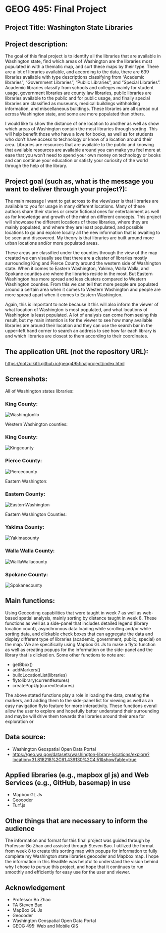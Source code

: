 # GEOG 495: Final Project

## Project Title: Washington State Libraries

## Project description:
The goal of this final project is to identify all the libraries that are available in Washington state, find which areas of Washington are the  libraries most populated in with a thematic map, and sort these maps by their type. There are a lot of libraries available, and according to the data, there are 639 libraries available with type descriptions classifying from “Academic libraries”, “Government Libraries”, “Public Libraries”,  and “Special Libraries”. Academic libraries classify from schools and colleges mainly for student usage, government libraries are county law libraries, public libraries are libraries available to the public and for public usage, and finally special libraries are classified as museums, medical buildings withholding information, and miscellaneous buildings. These libraries are all spread out across Washington state, and some are more populated than others. 

I would like to show the distance of one location to another as well as show which areas of Washington contain the most libraries through sorting. This will help benefit those who have a love for books, as well as for students who don’t have access to technology or know of a location around their area. Libraries are resources that are available to the public and knowing that available resources are available around you can make you feel more at ease that you won’t need to spend your own money on technology or books and can continue your education or satisfy your curiosity of the world through the help of the library. 

## Project goal (such as, what is the message you want to deliver through your project?):
The main message I want to get across to the view/user is that libraries are available to you for usage in many different locations. Many of these authors share their stories or create fictional ones for entertainment as well as for knowledge and growth of the mind on different concepts. This project will showcase the different locations of these libraries, where they are mainly populated, and where they are least populated, and possible locations to go and explore locally all the new information that is awaiting to be seen and discovered. My theory is that libraries are built around more urban locations and/or more populated areas. 

These areas are classified under the counties through the view of the map created we can visually see that there are a cluster of libraries mostly surrounding King and Pierce County around the western side of Washington state. When it comes to Eastern Washington, Yakima, Walla Walla, and Spokane counties are where the libraries reside in the most. But Eastern Washington has more spread and less clusters compared to Western Washington counties. From this we can tell that more people are populated around a certain area when it comes to Western Washington and people are more spread apart when it comes to Eastern Washington. 

Again, this is important to note because it this will also inform the viewer of what location of Washington is most populated, and what locations of Washington is least populated. A lot of analysis can come from seeing this result, but my main intention is for the viewer to see how many available libraries are around their location and they can use the search bar in the upper-left hand corner to search an address to see how far each library is and which libraries are closest to them according to their coordinates.

## The application URL (not the repository URL): 
https://notzulkifli.github.io/geog495finalproject/index.html 

## Screenshots:

All of Washington states libraries:
### King County:
![Washingtonlib](/img/washington_libraries.PNG "washingtonstate")

 Western Washington counties:

### King County:
![Kingcounty](/img/king_county.PNG "kingcounty")

### Pierce County:
![Piercecounty](/img/pierce_county.PNG "Piercecounty")

Eastern Washington:
### Eastern County:
![EasternWashington](/img/eastern_wa.PNG "EasternWashington")

Eastern Washington Counties:
### Yakima County:
![Yakimacounty](/img/yakima.PNG "yakimacounty")

### Walla Walla County:
![WalllaWallacounty](/img/walla_walla.PNG "wallawallacounty")

### Spokane County:
![Spokanecounty](/img/spokane.PNG "spokanecounty")

## Main functions:
Using Geocoding capabilities that were taught in week 7 as well as web-based spatial analysis, mainly sorting by distance taught in week 8. These functions as well as a side-panel that includes detailed legend (library location count), asynchronous data loading while scrolling and/or while sorting data, and clickable check boxes that can aggregate the data and display different type of libraries (academic, government, public, special) on the map. We are specifically using Mapbox GL Js to make a flyto function as well as creating popups for the information on the side-panel and the library that is clicked on. Some other functions to note are:
-	getBbox()
-	addMarkers()
-	buildLocationList(libraries)
-	flytolibrary(currentfeatures)
-	createPopUp(currentfeatures)

The above stated functions play a role in loading the data, creating the markers, and adding them to the side-panel list for viewing as well as an easy navigation flyto feature for more interactivity. These functions overall allow the user to explore and hopefully better understand their surrounding and maybe will drive them towards the libraries around their area for exploration or 

## Data source:
- Washington Geospatial Open Data Portal 
- https://geo.wa.gov/datasets/washington-library-locations/explore?location=31.818218%2C61.439130%2C4.51&showTable=true 

## Applied libraries (e.g., mapbox gl js) and Web Services (e.g., GitHub, basemap) in use
-	Mapbox GL Js
-	Geocoder
-	Turf.js

## Other things that are necessary to inform the audience
The information and format for this final project was guided through by Professor Bo Zhao and assisted through Steven Bao. I utilized the format from week 8 to create this sorting map with popups for information to fully complete my Washington state libraries geocoder and Mapbox map. I hope the information in this ReadMe was helpful to understand the vision behind why I chose to pursue this project, and hope that it continues to run smoothly and efficiently for easy use for the user and viewer.

## Acknowledgement
-	Professor Bo Zhao
-	TA Steven Bao
-	MapBox GL Js
-	Geocoder
-	Washington Geospatial Open Data Portal
-	GEOG 495: Web and Mobile GIS
